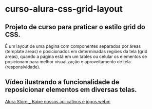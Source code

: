 # curso-alura-css-grid-layout
## Projeto de curso para praticar o estilo grid do CSS.
É um layout de uma página com componentes separados por áreas (template areas) e posicionados em determinadas regiões da tela (grid areas), quando a página está em um tables ou celular os elementos se posicionam para melhor visualização e aproveitamento de tela (responsividade).
## Vídeo ilustrando a funcionalidade de reposicionar elementos em diversas telas.
[Alura Store _ Baixe nossos aplicativos e jogos.webm](https://user-images.githubusercontent.com/65046498/190704458-a7a044e6-f529-42e6-bb6d-55a33cd37cf2.webm)
